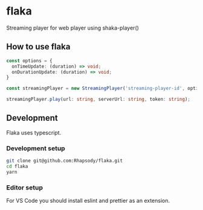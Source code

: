 # flaka
Streaming player for web player using shaka-player()

## How to use flaka

```typescript
const options = {
  onTimeUpdate: (duration) => void;
  onDurationUpdate: (duration) => void;
}

const streamingPlayer = new StreamingPlayer('streaming-player-id', options);

streamingPlayer.play(url: string, serverUrl: string, token: string);
```

## Development

Flaka uses typescript.

### Development setup
```sh
git clone git@github.com:Rhapsody/flaka.git
cd flaka
yarn
```

### Editor setup
For VS Code you should install eslint and prettier as an extension.
